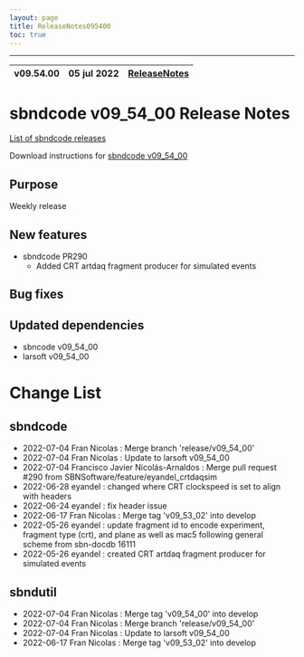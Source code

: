 ```yaml
---
layout: page
title: ReleaseNotes095400
toc: true
---
```


-----------------------------------------------------------------------------
| v09.54.00 | 05 jul 2022 | [ReleaseNotes](ReleaseNotes095400.html) |
| --- | --- | --- |



sbndcode v09_54_00 Release Notes
=======================================================================================

[List of sbndcode releases](List_of_SBND_code_releases.html)

Download instructions for [sbndcode v09_54_00](http://scisoft.fnal.gov/scisoft/bundles/sbnd/v09_54_00/sbndcode-v09_54_00.html)

Purpose
---------------------------------------------------
Weekly release

New features
---------------------------------------------------
* sbndcode PR290
  - Added CRT artdaq fragment producer for simulated events

Bug fixes
---------------------------------------------------

Updated dependencies
---------------------------------------------------
* sbncode v09_54_00
* larsoft v09_54_00

Change List
==========================================

sbndcode
---------------------------------------------------

* 2022-07-04  Fran Nicolas : Merge branch 'release/v09_54_00'
* 2022-07-04  Fran Nicolas : Update to larsoft v09_54_00
* 2022-07-04  Francisco Javier Nicolás-Arnaldos : Merge pull request #290 from SBNSoftware/feature/eyandel_crtdaqsim
* 2022-06-28  eyandel : changed where CRT clockspeed is set to align with headers
* 2022-06-24  eyandel : fix header issue
* 2022-06-17  Fran Nicolas : Merge tag 'v09_53_02' into develop
* 2022-05-26  eyandel : update fragment id to encode experiment, fragment type (crt), and plane as well as mac5 following general scheme from sbn-docdb 16111
* 2022-05-26  eyandel : created CRT artdaq fragment producer for simulated events

sbndutil
---------------------------------------------------

* 2022-07-04  Fran Nicolas : Merge tag 'v09_54_00' into develop
* 2022-07-04  Fran Nicolas : Merge branch 'release/v09_54_00'
* 2022-07-04  Fran Nicolas : Update to larsoft v09_54_00
* 2022-06-17  Fran Nicolas : Merge tag 'v09_53_02' into develop
